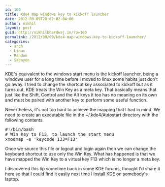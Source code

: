 ```yaml
---
id: 160
title: Kde4 map windows key to kickoff launcher
date: 2012-09-09T20:02:02-04:00
author: nikhil
layout: post
guid: http://nikhilbhardwaj.in/?p=160
permalink: /2012/09/09/kde4-map-windows-key-to-kickoff-launcher/
categories:
  - arch
  - Linux
  - Random
  - Sabayon
---
```

KDE's equivalent to the windows start menu is the kickoff launcher, being a windows user for a long time before I moved to linux some habits just don't go away. I tried to change the shortcut key associated to kickoff but as it turns out, KDE treats the Win Key as a meta key. That basically means that just like the Shift, Control and the Alt keys it too has no meaning on its own and must be paired with another key to perform some useful function.

<!--more-->

Nevertheless, it's not too hard to achieve the mapping that I had in mind. We need to create an executable file in the ~/.kde4/Autostart directory with the following contents.

<pre class="brush: plain; title: ; notranslate" title="">#!/bin/bash
# Win Key to F13, to launch the start menu
xmodmap -e 'keycode 133=F13'
</pre>

Once we source this file or logout and login again then we can change the keyboard shortcut to use only the Win Key. What has happened is that we have mapped the Win Key to a virtual key F13 which is no longer a meta key.

I discovered this tip sometime back in some KDE forums, thought I'd share it here so that I could find it easily next time I install KDE on somebody's laptop.
